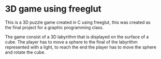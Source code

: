 # 3D game using freeglut
This is a 3D puzzle game created in C using freeglut, this was created as the final project for a graphic programming class.

The game consist of a 3D labyrithm that is displayed on the surface of a cube. The player has to move a sphere to the final of the labyrithm represented with a light, to reach the end the player has to move the sphere and rotate the cube.
 

